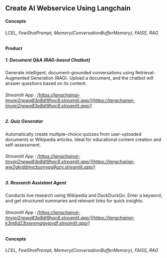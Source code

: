 ## Create AI Webservice Using Langchain

#### Concepts 
###### LCEL, FewShotPrompt, Memory(ConversationBufferMemory), FAISS, RAG 

#### Product
##### 1. Document Q&A (RAG-based Chatbot)
Generate intelligent, document-grounded conversations using Retrieval-Augmented Generation (RAG). Upload a document, and the chatbot will answer questions based on its content.
###### Streamlit App : [https://langchainai-tmyjej2npwq83p8dt9hqc8.streamlit.app/](https://langchainai-tmyjej2npwq83p8dt9hqc8.streamlit.app/)

##### 2. Quiz Generator
Automatically create multiple-choice quizzes from user-uploaded documents or Wikipedia articles. Ideal for educational content creation and self-assessment.
###### Streamlit App : [https://langchainai-tmyjej2npwq83p8dt9hqc8.streamlit.app/](https://langchainai-ww2gkrddmvcburnyqg9gzy.streamlit.app/)

##### 3. Research Assistant Agent
Conducts live research using Wikipedia and DuckDuckGo. Enter a keyword, and get structured summaries and relevant links for quick insights.
###### Streamlit App : [https://langchainai-tmyjej2npwq83p8dt9hqc8.streamlit.app/](https://langchainai-k3m6d23txjenmgjayjpvdf.streamlit.app/)



#### Concepts 
###### LCEL, FewShotPrompt, Memory(ConversationBufferMemory), FAISS, RAG 
